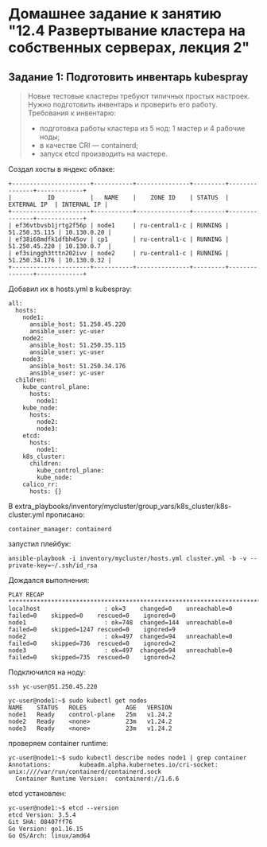 # Домашнее задание к занятию "12.4 Развертывание кластера на собственных серверах, лекция 2"

## Задание 1: Подготовить инвентарь kubespray

> Новые тестовые кластеры требуют типичных простых настроек. Нужно подготовить инвентарь и проверить его работу. Требования к инвентарю:
> 
> * подготовка работы кластера из 5 нод: 1 мастер и 4 рабочие ноды;
> * в качестве CRI — containerd;
> * запуск etcd производить на мастере.

Создал хосты в яндекс облаке:

```
+----------------------+-----------+---------------+---------+---------------+-------------+
|          ID          |   NAME    |    ZONE ID    | STATUS  |  EXTERNAL IP  | INTERNAL IP |
+----------------------+-----------+---------------+---------+---------------+-------------+
| ef36vtbvsb1jrtg2f56p | node1     | ru-central1-c | RUNNING | 51.250.35.115 | 10.130.0.20 |
| ef38i68mdfk1dfbh45ov | cp1       | ru-central1-c | RUNNING | 51.250.45.220 | 10.130.0.7  |
| ef3singgh3tttn202ivv | node2     | ru-central1-c | RUNNING | 51.250.34.176 | 10.130.0.32 |
+----------------------+-----------+---------------+---------+---------------+-------------+
```

Добавил их в hosts.yml в kubespray:


```
all:
  hosts:
    node1:
      ansible_host: 51.250.45.220
      ansible_user: yc-user
    node2:
      ansible_host: 51.250.35.115
      ansible_user: yc-user
    node3:
      ansible_host: 51.250.34.176
      ansible_user: yc-user
  children:
    kube_control_plane:
      hosts:
        node1:
    kube_node:
      hosts:
        node2:
        node3:
    etcd:
      hosts:
        node1:
    k8s_cluster:
      children:
        kube_control_plane:
        kube_node:
    calico_rr:
      hosts: {}
```


В extra_playbooks/inventory/mycluster/group_vars/k8s_cluster/k8s-cluster.yml прописано: 

```
container_manager: containerd
```


запустил плейбук:

```
ansible-playbook -i inventory/mycluster/hosts.yml cluster.yml -b -v --private-key=~/.ssh/id_rsa
```

Дождался выполнения: 

```
PLAY RECAP ***************************************************************************************************************************************************************
localhost                  : ok=3    changed=0    unreachable=0    failed=0    skipped=0    rescued=0    ignored=0
node1                      : ok=748  changed=144  unreachable=0    failed=0    skipped=1247 rescued=0    ignored=9
node2                      : ok=497  changed=94   unreachable=0    failed=0    skipped=736  rescued=0    ignored=2
node3                      : ok=497  changed=94   unreachable=0    failed=0    skipped=735  rescued=0    ignored=2
```

Подключился на ноду:

```
ssh yc-user@51.250.45.220

yc-user@node1:~$ sudo kubectl get nodes
NAME    STATUS   ROLES           AGE   VERSION
node1   Ready    control-plane   25m   v1.24.2
node2   Ready    <none>          23m   v1.24.2
node3   Ready    <none>          23m   v1.24.2
```

проверяем container runtime:

```
yc-user@node1:~$ sudo kubectl describe nodes node1 | grep container
Annotations:        kubeadm.alpha.kubernetes.io/cri-socket: unix:////var/run/containerd/containerd.sock
  Container Runtime Version:  containerd://1.6.6
```


etcd установлен: 

```
yc-user@node1:~$ etcd --version
etcd Version: 3.5.4
Git SHA: 08407ff76
Go Version: go1.16.15
Go OS/Arch: linux/amd64
```
